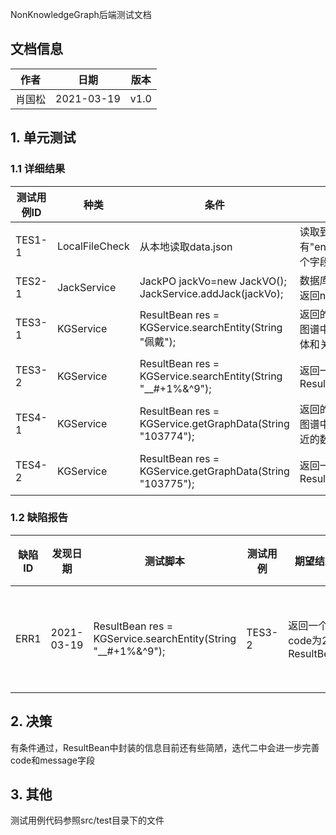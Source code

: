 NonKnowledgeGraph后端测试文档

## 文档信息

| 作者 | 日期 | 版本 |
| --- | --- | --- |
| 肖国松 | 2021-03-19 | v1.0 |

## 1. 单元测试

### 1.1 详细结果
| 测试用例ID | 种类 | 条件 | 期望结果 | 测试结果 | 测试对象ID | 
| --- | ---- | --- | --- | --- | --- |
| TES1-1 | LocalFileCheck | 从本地读取data.json | 读取到的json对象有"entity""property""triple"三个字段 | 符合期望 | init |
| TES2-1 | JackService | JackPO jackVo=new JackVO(); JackService.addJack(jackVo); | 数据库中插入一条Jack数据，返回null | 符合期望 | addJack |
| TES3-1 | KGService | ResultBean res = KGService.searchEntity(String "佩戴"); | 返回的ResultBean.data为知识图谱中所有和"佩戴"有关的实体和关系列表 | 符合期望 | searchEntity |
| TES3-2 | KGService | ResultBean res = KGService.searchEntity(String "__#+1%&^9"); | 返回一个code为2的ResultBean | 得到了code为1的ResultBean | searchEntity |
| TES4-1 | KGService | ResultBean res = KGService.getGraphData(String "103774"); | 返回的ResultBean.data为知识图谱中id为"103774"的节点附近的数据 | 符合期望 | getGraphData |
| TES4-2 | KGService | ResultBean res = KGService.getGraphData(String "103775"); | 返回一个code为2的ResultBean | 得到了code为2的ResultBean | getGraphData |

### 1.2 缺陷报告
| 缺陷ID | 发现日期 | 测试脚本 | 测试用例 | 期望结果 | 实际结果 | 状态 | 严重性 | 优先级 | 缺陷类型 | 备注 |
| --- | --- | --- | --- | --- | ---- | --- | --- | --- | --- | --- |
| ERR1 | 2021-03-19 | ResultBean res = KGService.searchEntity(String "__#+1%&^9"); | TES3-2 | 返回一个code为2的ResultBean | 得到了code为1的ResultBean | 已解决 | 低 | 低 | KGService | 经讨论，查询结果为空集时可返回code为1的ResultBean，不需要视作exception |

## 2. 决策
有条件通过，ResultBean中封装的信息目前还有些简陋，迭代二中会进一步完善code和message字段

## 3. 其他
测试用例代码参照src/test目录下的文件
